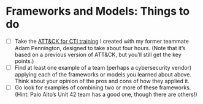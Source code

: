 # Frameworks and Models: Things to do

- [ ] Take the [ATT&CK for CTI training](https://attack.mitre.org/resources/training/cti/) I created with my former teammate Adam Pennington, designed to take about four hours. (Note that it’s based on a previous version of ATT&CK, but you’ll still get the key points.)
- [ ] Find at least one example of a team (perhaps a cybersecurity vendor) applying each of the frameworks or models you learned about above. Think about your opinion of the pros and cons of how they applied it.
- [ ] Go look for examples of combining two or more of these frameworks. (Hint: Palo Alto’s Unit 42 team has a good one, though there are others!)